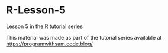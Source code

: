 # R-Lesson-5
Lesson 5 in the R tutorial series

This material was made as part of the tutorial series available at https://programwithsam.code.blog/
